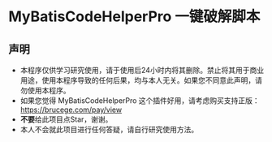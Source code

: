 # MyBatisCodeHelperPro 一键破解脚本

## 声明

- 本程序仅供学习研究使用，请于使用后24小时内将其删除。禁止将其用于商业用途，使用本程序导致的任何后果，均与本人无关。如果您不同意此声明，请勿使用本程序。
- 如果您觉得 MyBatisCodeHelperPro 这个插件好用，请考虑购买支持正版：https://brucege.com/pay/view
- **不要**给此项目点Star，谢谢。
- 本人不会就此项目进行任何答疑，请自行研究使用方法。